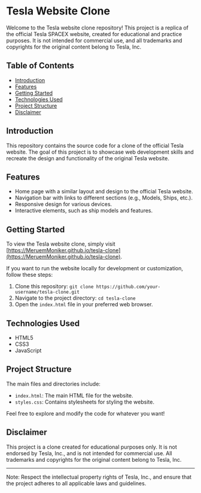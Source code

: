 # Tesla Website Clone

Welcome to the Tesla website clone repository! This project is a replica of the official Tesla SPACEX website, created for educational and practice purposes. It is not intended for commercial use, and all trademarks and copyrights for the original content belong to Tesla, Inc.

## Table of Contents

- [Introduction](#introduction)
- [Features](#features)
- [Getting Started](#getting-started)
- [Technologies Used](#technologies-used)
- [Project Structure](#project-structure)
- [Disclaimer](#disclaimer)

## Introduction

This repository contains the source code for a clone of the official Tesla website. The goal of this project is to showcase web development skills and recreate the design and functionality of the original Tesla website.

## Features

- Home page with a similar layout and design to the official Tesla website.
- Navigation bar with links to different sections (e.g., Models, Ships, etc.).
- Responsive design for various devices.
- Interactive elements, such as ship models and features.

## Getting Started

To view the Tesla website clone, simply visit [https://MeruemMoniker.github.io/tesla-clone](https://MeruemMoniker.github.io/tesla-clone).

If you want to run the website locally for development or customization, follow these steps:

1. Clone this repository: `git clone https://github.com/your-username/tesla-clone.git`
2. Navigate to the project directory: `cd tesla-clone`
3. Open the `index.html` file in your preferred web browser.

## Technologies Used

- HTML5
- CSS3
- JavaScript

## Project Structure

The main files and directories include:

- `index.html`: The main HTML file for the website.
- `styles.css`: Contains stylesheets for styling the website.

Feel free to explore and modify the code for whatever you want!

## Disclaimer

This project is a clone created for educational purposes only. It is not endorsed by Tesla, Inc., and is not intended for commercial use. All trademarks and copyrights for the original content belong to Tesla, Inc.

---

Note: Respect the intellectual property rights of Tesla, Inc., and ensure that the project adheres to all applicable laws and guidelines.
